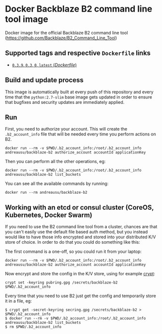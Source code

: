 # Docker Backblaze B2 command line tool image

Docker image for the official Backblaze B2 command line tool (https://github.com/Backblaze/B2_Command_Line_Tool)

## Supported tags and respective `Dockerfile` links

-	[`0.3.9`, `0.3`, `0`, `latest` (*Dockerfile*)](https://github.com/primait/docker-filebeat/blob/master/Dockerfile)

## Build and update process

This image is automatically built at every push of this repository and every time that the `python:2.7-slim` base image gets updated in order to ensure that bugfixes and security updates are immediately applied.

## Run

First, you need to authorize your account.
This will create the `.b2_account_info` file that will be needed every time you perform actions on B2.

`docker run --rm -v $PWD/.b2_account_info:/root/.b2_account_info andreausu/backblaze-b2 authorize_account accountId applicationKey`

Then you can perform all the other operations, eg:

`docker run --rm -v $PWD/.b2_account_info:/root/.b2_account_info andreausu/backblaze-b2 list_buckets`

You can see all the available commands by running:

`docker run --rm andreausu/backblaze-b2`

## Working with an etcd or consul cluster (CoreOS, Kubernetes, Docker Swarm)

If you need to use the B2 command line tool from a cluster, chances are that you can't easily use the default file based auth method, but you instead would like to have those info encrypted and stored into your distributed K/V store of choice.
In order to do that you could do something like this:

The first command is a one-off, so you could run it from your laptop:

`docker run --rm -v $PWD/.b2_account_info:/root/.b2_account_info andreausu/backblaze-b2 authorize_account accountId applicationKey`

Now encrypt and store the config in the K/V store, using for example [crypt](https://xordataexchange.github.io/crypt/):

`crypt set -keyring pubring.gpg /secrets/backblaze-b2 $PWD/.b2_account_info`

Every time that you need to use B2 just get the config and temporarily store it in a file, eg:

```
$ crypt get -secret-keyring secring.gpg /secrets/backblaze-b2 > $PWD/.b2_account_info
$ docker run --rm -v $PWD/.b2_account_info:/root/.b2_account_info andreausu/backblaze-b2 list_buckets
$ rm $PWD/.b2_account_info
```
